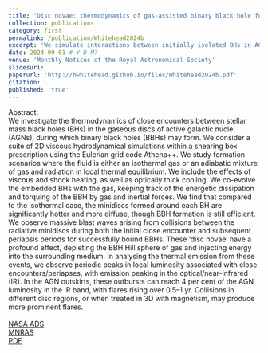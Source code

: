 ```yaml
---
title: "Disc novae: thermodynamics of gas-assisted binary black hole formation in AGN discs"
collection: publications
category: first
permalink: /publication/Whitehead2024b
excerpt: 'We simulate interactions between initially isolated BHs in AGN discs using an abiabatic fluid equation of state which accomodates contributions from gas and radiation. We show how violent close encounters between BH minidiscs can drive significant thermal emmission in the form of "disc novae".'
date: 2024-09-01 # Y D M?
venue: 'Monthly Notices of the Royal Astronomical Society'
slidesurl: 
paperurl: 'http://hwhitehead.github.io/files/Whitehead2024b.pdf'
citation: 
published: 'true'
---
```


Abstract:\
We investigate the thermodynamics of close encounters between stellar mass black holes (BHs) in the gaseous discs of active galactic nuclei (AGNs), during which binary black holes (BBHs) may form. We consider a suite of 2D viscous hydrodynamical simulations within a shearing box prescription using the Eulerian grid code Athena++. We study formation scenarios where the fluid is either an isothermal gas or an adiabatic mixture of gas and radiation in local thermal equilibrium. We include the effects of viscous and shock heating, as well as optically thick cooling. We co-evolve the embedded BHs with the gas, keeping track of the energetic dissipation and torquing of the BBH by gas and inertial forces. We find that compared to the isothermal case, the minidiscs formed around each BH are significantly hotter and more diffuse, though BBH formation is still efficient. We observe massive blast waves arising from collisions between the radiative minidiscs during both the initial close encounter and subsequent periapsis periods for successfully bound BBHs. These ‘disc novae’ have a profound effect, depleting the BBH Hill sphere of gas and injecting energy into the surrounding medium. In analysing the thermal emission from these events, we observe periodic peaks in local luminosity associated with close encounters/periapses, with emission peaking in the optical/near-infrared (IR). In the AGN outskirts, these outbursts can reach 4 per cent of the AGN luminosity in the IR band, with flares rising over 0.5–1 yr. Collisions in different disc regions, or when treated in 3D with magnetism, may produce more prominent flares.
\
\
[NASA ADS](https://ui.adsabs.harvard.edu/abs/2024MNRAS.533.1766W/abstract)\
[MNRAS](https://academic.oup.com/mnras/article/533/2/1766/7727813)\
[PDF](http://hwhitehead.github.io/files/Whitehead2024b.pdf)
